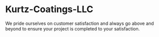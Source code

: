 # Kurtz-Coatings-LLC
We pride ourselves on customer satisfaction and always go above and beyond to ensure your project is completed to your satisfaction.
